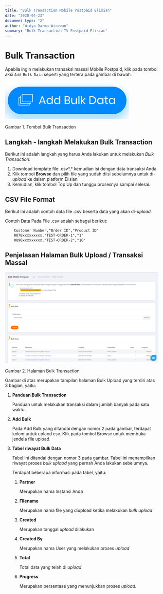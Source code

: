 ```yaml
---
title: "Bulk Transaction Mobile Postpaid Elisian"
date: "2020-04-23"
document type: "2" 
author: "Widya Darma Wirawan"
summary: "Bulk Transaction TV Postpaid Elisian"
---
```


# Bulk Transaction

Apabila ingin melakukan transaksi massal Mobile Postpaid, klik pada tombol aksi `Add Bulk Data` seperti yang tertera pada gambar di bawah.

![](./image-user-manual/elisian-mobile-bulk-1.png)

Gambar 1. Tombol Bulk Transaction

## **Langkah - langkah Melakukan Bulk Transaction**

Berikut ini adalah langkah yang harus Anda lakukan untuk melakukan *Bulk Transaction*:

1. Download template file .csv*,* kemudian isi dengan data transaksi Anda
2. Klik tombol **Browse** dan pilih file yang sudah diisi sebelumnya untuk di-*upload* ke dalam platform Elisian
3. Kemudian, klik tombol Top Up dan tunggu prosesnya sampai selesai.

## **CSV File Format**

Berikut ini adalah contoh data file .csv beserta data yang akan di-*upload.*

Contoh Data Pada File .csv adalah sebagai berikut:

```
    Customer Number,"Order ID","Product ID"
    0878xxxxxxxxx,"TEST-ORDER-1","1"
    0898xxxxxxxxx,"TEST-ORDER-2","10"
```

## **Penjelasan Halaman Bulk Upload / Transaksi Massal**


![](./image-user-manual/elisian-mobile-bulk-2.png)

Gambar 2. Halaman Bulk Transaction

Gambar di atas merupakan tampilan halaman Bulk Upload yang terdiri atas 3 bagian, yaitu:

1. **Panduan Bulk Transaction**

    Panduan untuk melakukan transaksi dalam jumlah banyak pada satu waktu.

2. **Add Bulk**

    Pada Add Bulk yang ditandai dengan nomor 2 pada gambar, terdapat kolom untuk uplaod csv. Klik pada tombol Browse untuk membuka jendela file upload.

3. **Tabel riwayat Bulk Data** 

    Tabel ini ditandai dengan nomor 3 pada gambar. Tabel ini menampilkan riwayat proses *bulk uplaod* yang pernah Anda lakukan sebelumnya.

    Terdapat beberapa informasi pada tabel, yaitu:

    1. **Partner** 

        Merupakan nama Instansi Anda

    2. **Filename** 

        Merupakan nama file yang diupload ketika melakukan *bulk upload*

    3. **Created** 

        Merupakan tanggal *upload* dilakukan

    4. **Created By** 

        Merupakan nama User yang melakukan proses *upload*

    5. **Total**

        Total data yang telah di *upload*

    6. **Progress** 
    
        Merupakan persentase yang menunjukkan proses *upload.*